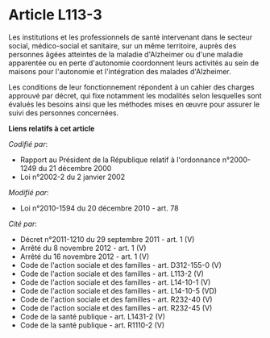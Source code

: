 # Article L113-3

Les institutions et les professionnels de santé intervenant dans le secteur social, médico-social et sanitaire, sur un même
territoire, auprès des personnes âgées atteintes de la maladie d'Alzheimer ou d'une maladie apparentée ou en perte
d'autonomie coordonnent leurs activités au sein de maisons pour l'autonomie et l'intégration des malades d'Alzheimer. 

Les conditions de leur fonctionnement répondent à un cahier des charges approuvé par décret, qui fixe notamment les modalités
selon lesquelles sont évalués les besoins ainsi que les méthodes mises en œuvre pour assurer le suivi des personnes
concernées.

**Liens relatifs à cet article**

_Codifié par_:

  - Rapport au Président de la République relatif à l'ordonnance n°2000-1249 du 21 décembre 2000
  - Loi n°2002-2 du 2 janvier 2002

_Modifié par_:

  - Loi n°2010-1594 du 20 décembre 2010 - art. 78

_Cité par_:

  - Décret n°2011-1210 du 29 septembre 2011 - art. 1 (V)
  - Arrêté du 8 novembre 2012 - art. 1 (V)
  - Arrêté du 16 novembre 2012 - art. 1 (V)
  - Code de l'action sociale et des familles - art. D312-155-0 (V)
  - Code de l'action sociale et des familles - art. L113-2 (V)
  - Code de l'action sociale et des familles - art. L14-10-1 (V)
  - Code de l'action sociale et des familles - art. L14-10-5 (VD)
  - Code de l'action sociale et des familles - art. R232-40 (V)
  - Code de l'action sociale et des familles - art. R232-45 (V)
  - Code de la santé publique - art. L1431-2 (V)
  - Code de la santé publique - art. R1110-2 (V)
